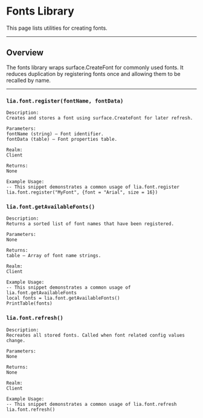 # Fonts Library

This page lists utilities for creating fonts.

---

## Overview

The fonts library wraps surface.CreateFont for commonly used fonts. It reduces duplication by registering fonts once and allowing them to be recalled by name.

---

### `lia.font.register(fontName, fontData)`

    
    Description:
    Creates and stores a font using surface.CreateFont for later refresh.
    
    Parameters:
    fontName (string) – Font identifier.
    fontData (table) – Font properties table.
    
    Realm:
    Client
    
    Returns:
    None
    
    Example Usage:
    -- This snippet demonstrates a common usage of lia.font.register
    lia.font.register("MyFont", {font = "Arial", size = 16})

### `lia.font.getAvailableFonts()`

    
    Description:
    Returns a sorted list of font names that have been registered.
    
    Parameters:
    None
    
    Returns:
    table – Array of font name strings.
    
    Realm:
    Client
    
    Example Usage:
    -- This snippet demonstrates a common usage of lia.font.getAvailableFonts
    local fonts = lia.font.getAvailableFonts()
    PrintTable(fonts)

### `lia.font.refresh()`

    
    Description:
    Recreates all stored fonts. Called when font related config values change.
    
    Parameters:
    None
    
    Returns:
    None
    
    Realm:
    Client
    
    Example Usage:
    -- This snippet demonstrates a common usage of lia.font.refresh
    lia.font.refresh()
